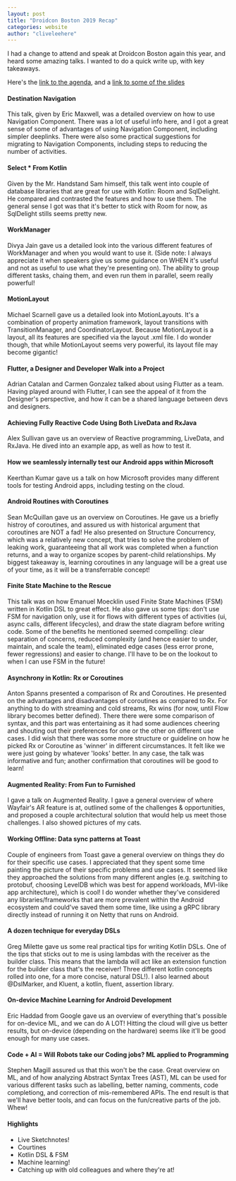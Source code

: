 ```yaml
---
layout: post
title: "Droidcon Boston 2019 Recap"
categories: website
author: "cliveleehere"
---
```


I had a change to attend and speak at Droidcon Boston again this year, and heard some amazing talks. I wanted to do a quick write up, with key takeaways.

Here's the [link to the agenda](https://www.droidcon-boston.com/agenda/), and a [link to some of the slides](https://github.com/Droidcon-Boston/slides/tree/master/2019)

#### Destination Navigation
This talk, given by Eric Maxwell, was a detailed overview on how to use Navigation Component. There was a lot of useful info here, and I got a great sense of some of advantages of using Navigation Component, including simpler deeplinks.  There were also some practical suggestions for migrating to Navigation Components, including steps to reducing the number of activities.

#### Select * From Kotlin
Given by the Mr. Handstand Sam himself, this talk went into couple of database libraries that are great for use with Kotlin: Room and SqlDelight. He compared and contrasted the features and how to use them. The general sense I got was that it's better to stick with Room for now, as SqlDelight stills seems pretty new.

#### WorkManager
Divya Jain gave us a detailed look into the various different features of WorkManager and when you would want to use it. (Side note: I always appreciate it when speakers give us some guidance on WHEN it's useful and not as useful to use what they're presenting on). The ability to group different tasks, chaing them, and even run them in parallel, seem really powerful!

#### MotionLayout
Michael Scarnell gave us a detailed look into MotionLayouts. It's a combination of property animation framework, layout transitions with TransitionManager, and CoordinatorLayout. Because MotionLayout is a layout, all its features are specified via the layout .xml file. I do wonder though, that while MotionLayout seems very powerful, its layout file may become gigantic!

#### Flutter, a Designer and Developer Walk into a Project
Adrian Catalan and Carmen Gonzalez talked about using Flutter as a team.  Having played around with Flutter, I can see the appeal of it from the Designer's perspective, and how it can be a shared language between devs and designers.

#### Achieving Fully Reactive Code Using Both LiveData and RxJava
Alex Sullivan gave us an overview of Reactive programming, LiveData, and RxJava.  He dived into an example app, as well as how to test it.

#### How we seamlessly internally test our Android apps within Microsoft
Keerthan Kumar gave us a talk on how Microsoft provides many different tools for testing Android apps, including testing on the cloud. 

#### Android Routines with Coroutines
Sean McQuillan gave us an overview on Coroutines.  He gave us a briefly histroy of coroutines, and assured us with historical argument that coroutines are NOT a fad! He also presented on Structure Concurrency, which was a relatively new concept, that tries to solve the problem of leaking work, guaranteeing that all work was completed when a function returns, and a way to organize scopes by parent-child relationships.  My biggest takeaway is, learning coroutines in any language will be a great use of your time, as it will be a transferrable concept!

#### Finite State Machine to the Rescue
This talk was on how Emanuel Moecklin used Finite State Machines (FSM) written in Kotlin DSL to great effect. He also gave us some tips: don't use FSM for navigation only, use it for flows with different types of activities (ui, async calls, different lifecycles), and draw the state diagram before writing code.  Some of the benefits he mentioned seemed compelling: clear separation of concerns, reduced complexity (and hence easier to under, maintain, and scale the team), eliminated edge cases (less error prone, fewer regressions) and easier to change. I'll have to be on the lookout to when I can use FSM in the future!

#### Asynchrony in Kotlin: Rx or Coroutines
Anton Spanns presented a comparison of Rx and Coroutines. He presented on the advantages and disadvantages of coroutines as compared to Rx.  For anything to do with streaming and cold streams, Rx wins (for now, until Flow library becomes better defined). There there were some comparison of syntax, and this part was entertaining as it had some audiences cheering and shouting out their preferences for one or the other on different use cases. I did wish that there was some more structure or guideline on how he picked Rx or Coroutine as 'winner' in different circumstances. It felt like we were just going by whatever 'looks' better. In any case, the talk was informative and fun; another confirmation that coroutines will be good to learn!

#### Augmented Reality: From Fun to Furnished
I gave a talk on Augmented Reality. I gave a general overview of where Wayfair's AR feature is at, outlined some of the challenges & opportunities, and proposed a couple architectural solution that would help us meet those challenges. I also showed pictures of my cats. 

#### Working Offline: Data sync patterns at Toast
Couple of engineers from Toast gave a general overview on things they do for their specific use cases. I appreciated that they spent some time painting the picture of their specific problems and use cases. It seemed like they approached the solutions from many different angles (e.g. switching to protobuf, choosing LevelDB which was best for append workloads, MVI-like app architecture), which is cool! I do wonder whether they've considered any libraries/frameworks that are more prevalent within the Android ecosystem and could've saved them some time, like using a gRPC library directly instead of running it on Netty that runs on Android.

#### A dozen technique for everyday DSLs
Greg Milette gave us some real practical tips for writing Kotlin DSLs. One of the tips that sticks out to me is using lambdas with the receiver as the builder class. This means that the lambda will act like an extension function for the builder class that's the receiver! Three different kotlin concepts rolled into one, for a more concise, natural DSL!). I also learned about @DslMarker, and Kluent, a kotlin, fluent, assertion library.

#### On-device Machine Learning for Android Development
Eric Haddad from Google gave us an overview of everything that's possible for on-device ML, and we can do A LOT! Hitting the cloud will give us better results, but on-device (depending on the hardware) seems like it'll be good enough for many use cases.

#### Code + AI = Will Robots take our Coding jobs? ML applied to Programming
Stephen Magill assured us that this won't be the case. Great overview on ML, and of how analyzing Abstract Syntax Trees (AST), ML can be used for various different tasks such as labelling, better naming, comments, code completiong, and correction of mis-remembered APIs. The end result is that we'll have better tools, and can focus on the fun/creative parts of the job. Whew!

#### Highlights
- Live Sketchnotes!
- Courtines
- Kotlin DSL & FSM
- Machine learning!
- Catching up with old colleagues and where they're at!
